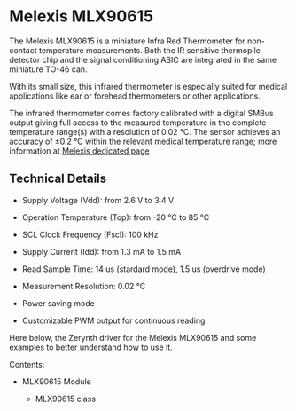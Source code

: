 # Melexis MLX90615

The Melexis MLX90615 is a miniature Infra Red Thermometer for non-contact temperature measurements. Both the IR sensitive thermopile detector chip and the signal conditioning ASIC are integrated in the same miniature TO-46 can.

With its small size, this infrared thermometer is especially suited for medical applications like ear or forehead thermometers or other applications.

The infrared thermometer comes factory calibrated with a digital SMBus output giving full access to the measured temperature in the complete temperature range(s) with a resolution of 0.02 °C. The sensor achieves an accuracy of ±0.2 °C within the relevant medical temperature range; more information at [Melexis dedicated page](http://www.melexis.com/Infrared-Thermometer-Sensors/Infrared-Thermometer-Sensors/MLX90615-685.aspx)

## Technical Details


* Supply Voltage (Vdd): from 2.6 V to 3.4 V


* Operation Temperature (Top): from -20 °C to 85 °C


* SCL Clock Frequency (Fscl): 100 kHz


* Supply Current (Idd): from 1.3 mA to 1.5 mA


* Read Sample Time: 14 us (stardard mode), 1.5 us (overdrive mode)


* Measurement Resolution: 0.02 °C


* Power saving mode


* Customizable PWM output for continuous reading

Here below, the Zerynth driver for the Melexis MLX90615 and some examples to better understand how to use it.

Contents:


* MLX90615 Module


    * MLX90615 class
